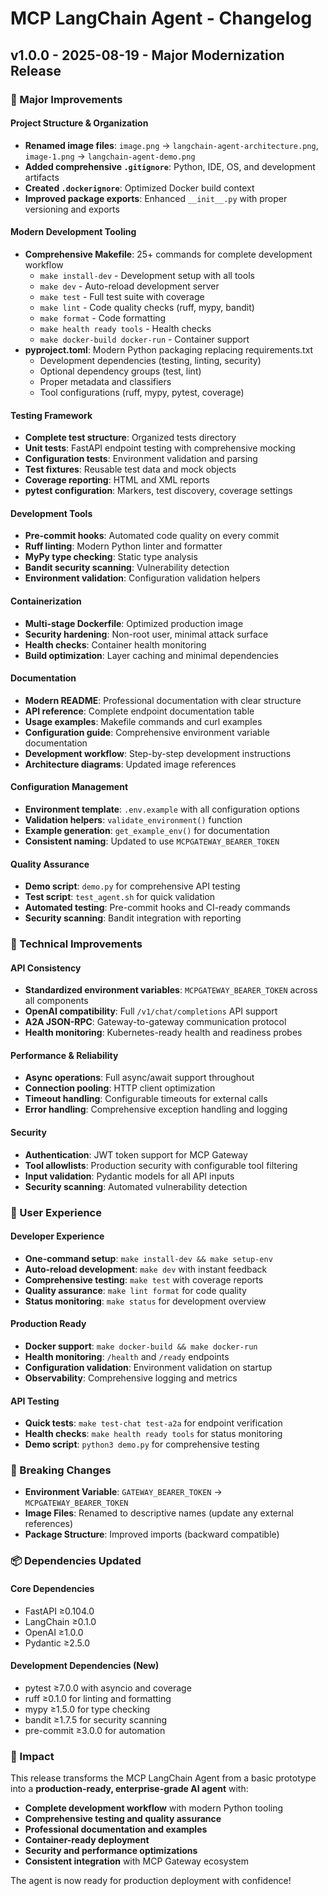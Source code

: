 # MCP LangChain Agent - Changelog

## v1.0.0 - 2025-08-19 - Major Modernization Release

### 🚀 Major Improvements

#### Project Structure & Organization
- **Renamed image files**: `image.png` → `langchain-agent-architecture.png`, `image-1.png` → `langchain-agent-demo.png`
- **Added comprehensive `.gitignore`**: Python, IDE, OS, and development artifacts
- **Created `.dockerignore`**: Optimized Docker build context
- **Improved package exports**: Enhanced `__init__.py` with proper versioning and exports

#### Modern Development Tooling
- **Comprehensive Makefile**: 25+ commands for complete development workflow
  - `make install-dev` - Development setup with all tools
  - `make dev` - Auto-reload development server
  - `make test` - Full test suite with coverage
  - `make lint` - Code quality checks (ruff, mypy, bandit)
  - `make format` - Code formatting
  - `make health ready tools` - Health checks
  - `make docker-build docker-run` - Container support
- **pyproject.toml**: Modern Python packaging replacing requirements.txt
  - Development dependencies (testing, linting, security)
  - Optional dependency groups (test, lint)
  - Proper metadata and classifiers
  - Tool configurations (ruff, mypy, pytest, coverage)

#### Testing Framework
- **Complete test structure**: Organized tests directory
- **Unit tests**: FastAPI endpoint testing with comprehensive mocking
- **Configuration tests**: Environment validation and parsing
- **Test fixtures**: Reusable test data and mock objects
- **Coverage reporting**: HTML and XML reports
- **pytest configuration**: Markers, test discovery, coverage settings

#### Development Tools
- **Pre-commit hooks**: Automated code quality on every commit
- **Ruff linting**: Modern Python linter and formatter
- **MyPy type checking**: Static type analysis
- **Bandit security scanning**: Vulnerability detection
- **Environment validation**: Configuration validation helpers

#### Containerization
- **Multi-stage Dockerfile**: Optimized production image
- **Security hardening**: Non-root user, minimal attack surface
- **Health checks**: Container health monitoring
- **Build optimization**: Layer caching and minimal dependencies

#### Documentation
- **Modern README**: Professional documentation with clear structure
- **API reference**: Complete endpoint documentation table
- **Usage examples**: Makefile commands and curl examples
- **Configuration guide**: Comprehensive environment variable documentation
- **Development workflow**: Step-by-step development instructions
- **Architecture diagrams**: Updated image references

#### Configuration Management
- **Environment template**: `.env.example` with all configuration options
- **Validation helpers**: `validate_environment()` function
- **Example generation**: `get_example_env()` for documentation
- **Consistent naming**: Updated to use `MCPGATEWAY_BEARER_TOKEN`

#### Quality Assurance
- **Demo script**: `demo.py` for comprehensive API testing
- **Test script**: `test_agent.sh` for quick validation
- **Automated testing**: Pre-commit hooks and CI-ready commands
- **Security scanning**: Bandit integration with reporting

### 🔧 Technical Improvements

#### API Consistency
- **Standardized environment variables**: `MCPGATEWAY_BEARER_TOKEN` across all components
- **OpenAI compatibility**: Full `/v1/chat/completions` API support
- **A2A JSON-RPC**: Gateway-to-gateway communication protocol
- **Health monitoring**: Kubernetes-ready health and readiness probes

#### Performance & Reliability
- **Async operations**: Full async/await support throughout
- **Connection pooling**: HTTP client optimization
- **Timeout handling**: Configurable timeouts for external calls
- **Error handling**: Comprehensive exception handling and logging

#### Security
- **Authentication**: JWT token support for MCP Gateway
- **Tool allowlists**: Production security with configurable tool filtering
- **Input validation**: Pydantic models for all API inputs
- **Security scanning**: Automated vulnerability detection

### 🎯 User Experience

#### Developer Experience
- **One-command setup**: `make install-dev && make setup-env`
- **Auto-reload development**: `make dev` with instant feedback
- **Comprehensive testing**: `make test` with coverage reports
- **Quality assurance**: `make lint format` for code quality
- **Status monitoring**: `make status` for development overview

#### Production Ready
- **Docker support**: `make docker-build && make docker-run`
- **Health monitoring**: `/health` and `/ready` endpoints
- **Configuration validation**: Environment validation on startup
- **Observability**: Comprehensive logging and metrics

#### API Testing
- **Quick tests**: `make test-chat test-a2a` for endpoint verification
- **Health checks**: `make health ready tools` for status monitoring
- **Demo script**: `python3 demo.py` for comprehensive testing

### 🔄 Breaking Changes

- **Environment Variable**: `GATEWAY_BEARER_TOKEN` → `MCPGATEWAY_BEARER_TOKEN`
- **Image Files**: Renamed to descriptive names (update any external references)
- **Package Structure**: Improved imports (backward compatible)

### 📦 Dependencies Updated

#### Core Dependencies
- FastAPI ≥0.104.0
- LangChain ≥0.1.0
- OpenAI ≥1.0.0
- Pydantic ≥2.5.0

#### Development Dependencies (New)
- pytest ≥7.0.0 with asyncio and coverage
- ruff ≥0.1.0 for linting and formatting
- mypy ≥1.5.0 for type checking
- bandit ≥1.7.5 for security scanning
- pre-commit ≥3.0.0 for automation

### 🎉 Impact

This release transforms the MCP LangChain Agent from a basic prototype into a **production-ready, enterprise-grade AI agent** with:

- **Complete development workflow** with modern Python tooling
- **Comprehensive testing and quality assurance**
- **Professional documentation and examples**
- **Container-ready deployment**
- **Security and performance optimizations**
- **Consistent integration** with MCP Gateway ecosystem

The agent is now ready for production deployment with confidence!
